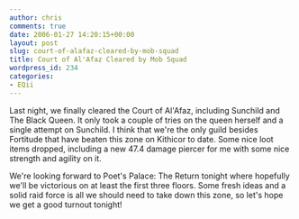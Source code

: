 ```yaml
---
author: chris
comments: true
date: 2006-01-27 14:20:15+00:00
layout: post
slug: court-of-alafaz-cleared-by-mob-squad
title: Court of Al'Afaz Cleared by Mob Squad
wordpress_id: 234
categories:
- EQii
---
```


Last night, we finally cleared the Court of Al'Afaz, including Sunchild and The Black Queen. It only took a couple of tries on the queen herself and a single attempt on Sunchild. I think that we're the only guild besides Fortitude that have beaten this zone on Kithicor to date. Some nice loot items dropped, including a new 47.4 damage piercer for me with some nice strength and agility on it.

We're looking forward to Poet's Palace: The Return tonight where hopefully we'll be victorious on at least the first three floors. Some fresh ideas and a solid raid force is all we should need to take down this zone, so let's hope we get a good turnout tonight!
